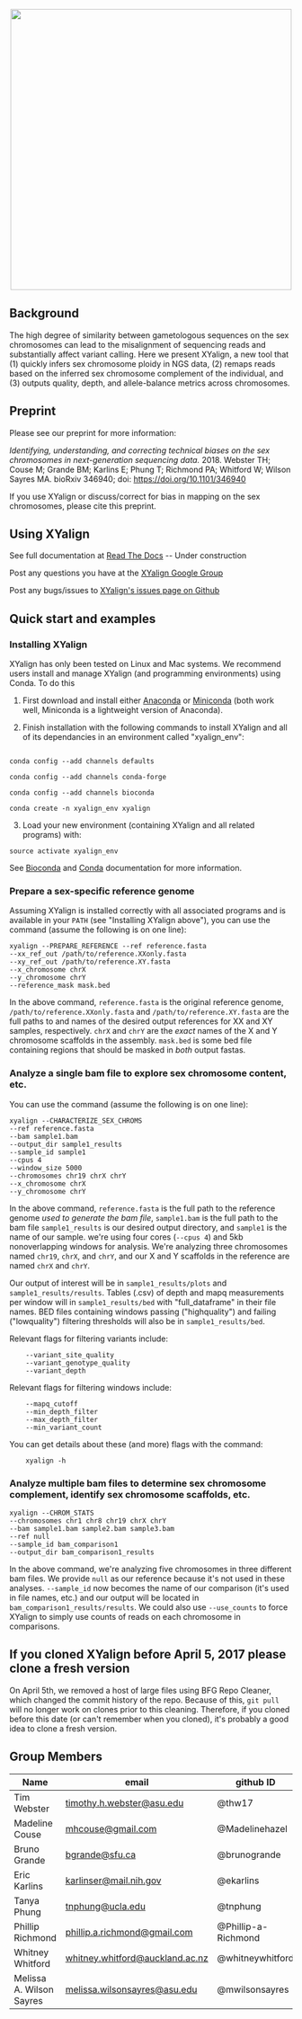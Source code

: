 <p align="center">
  <img src="https://github.com/WilsonSayresLab/XYalign/blob/master/Files/XYlogo.png" width="500"/>
</p>

## Background
The high degree of similarity between gametologous sequences on the sex chromosomes can lead to the misalignment of sequencing reads and substantially affect variant calling. Here we present XYalign, a new tool that (1) quickly infers sex chromosome ploidy in NGS data, (2) remaps reads based on the inferred sex chromosome complement of the individual, and (3) outputs quality, depth, and allele-balance metrics across chromosomes.

## Preprint

Please see our preprint for more information:

*Identifying, understanding, and correcting technical biases on the sex chromosomes in next-generation sequencing data.* 2018. Webster TH; Couse M; Grande BM; Karlins E;
Phung T; Richmond PA; Whitford W; Wilson Sayres MA. bioRxiv 346940; doi: https://doi.org/10.1101/346940

If you use XYalign or discuss/correct for bias in mapping on the sex chromosomes, please cite this preprint.

## Using XYalign

See full documentation at [Read The Docs](http://xyalign.readthedocs.io/en/latest/index.html) -- Under construction

Post any questions you have at the [XYalign Google Group](https://groups.google.com/forum/#!forum/xyalign)

Post any bugs/issues to [XYalign's issues page on Github](https://github.com/WilsonSayresLab/XYalign/issues)

## Quick start and examples

### Installing XYalign
XYalign has only been tested on Linux and Mac systems. We recommend users install and manage XYalign (and programming environments) using
Conda. To do this

1. First download and install either
[Anaconda](https://www.continuum.io/downloads)
or [Miniconda](http://conda.pydata.org/miniconda.html) (both work well,
Miniconda is a lightweight version of Anaconda).

2. Finish installation with the following commands to install XYalign and all
of its dependancies in an environment called "xyalign_env":

```

conda config --add channels defaults

conda config --add channels conda-forge

conda config --add channels bioconda

conda create -n xyalign_env xyalign

```

3. Load your new environment (containing XYalign and all related programs) with:

```
source activate xyalign_env
```

See [Bioconda](https://bioconda.github.io/) and [Conda](https://conda.io/docs/user-guide/tasks/manage-environments.html) documentation
for more information.

### Prepare a sex-specific reference genome
Assuming XYalign is installed correctly with all associated programs and is available
in your ``PATH`` (see "Installing XYalign above"), you can use the command
(assume the following is on one line):

```
xyalign --PREPARE_REFERENCE --ref reference.fasta
--xx_ref_out /path/to/reference.XXonly.fasta
--xy_ref_out /path/to/reference.XY.fasta
--x_chromosome chrX
--y_chromosome chrY
--reference_mask mask.bed
```

In the above command, ``reference.fasta`` is the original reference genome,
``/path/to/reference.XXonly.fasta`` and ``/path/to/reference.XY.fasta`` are the
full paths to and names of the desired output references for XX and XY samples,
respectively. ``chrX`` and ``chrY`` are the *exact* names of the X and Y chromosome
scaffolds in the assembly. ``mask.bed`` is some bed file containing regions that
should be masked in *both* output fastas.

### Analyze a single bam file to explore sex chromosome content, etc.
You can use the command (assume the following is on one line):

```
xyalign --CHARACTERIZE_SEX_CHROMS
--ref reference.fasta
--bam sample1.bam
--output_dir sample1_results
--sample_id sample1
--cpus 4
--window_size 5000
--chromosomes chr19 chrX chrY
--x_chromosome chrX
--y_chromosome chrY
```

In the above command, ``reference.fasta`` is the full path to the reference genome
*used to generate the bam file*, ``sample1.bam`` is the full path to the bam file
``sample1_results`` is our desired output directory, and ``sample1`` is the name of
our sample. we're using four cores (``--cpus 4``) and 5kb nonoverlapping
windows for analysis. We're analyzing three chromosomes named ``chr19``,
``chrX``, and ``chrY``, and our X and Y scaffolds in the reference are named
``chrX`` and ``chrY``.

Our output of interest will be in ``sample1_results/plots``
and ``sample1_results/results``. Tables (.csv) of depth and mapq measurements per window
will in ``sample1_results/bed`` with "full_dataframe" in their file names. BED files containing windows passing ("highquality") and failing ("lowquality") filtering
thresholds will also be in ``sample1_results/bed``.

Relevant flags for filtering variants include:

```
	--variant_site_quality
	--variant_genotype_quality
	--variant_depth
```

Relevant flags for filtering windows include:

```
	--mapq_cutoff
	--min_depth_filter
	--max_depth_filter
	--min_variant_count
```

You can get details about these (and more) flags with the command:

```
	xyalign -h
```

### Analyze multiple bam files to determine sex chromosome complement, identify sex chromosome scaffolds, etc.

```
xyalign --CHROM_STATS
--chromosomes chr1 chr8 chr19 chrX chrY
--bam sample1.bam sample2.bam sample3.bam
--ref null
--sample_id bam_comparison1
--output_dir bam_comparison1_results
```

In the above command, we're analyzing five chromosomes in three different bam files.
We provide ``null`` as our reference because it's not used in these analyses.
``--sample_id`` now becomes the name of our comparison (it's used in file names, etc.)
and our output will be located in ``bam_comparison1_results/results``. We could also use
``--use_counts`` to force XYalign to simply use counts of reads on each chromosome in
comparisons.

## If you cloned XYalign before April 5, 2017 please clone a fresh version
On April 5th, we removed a host of large files using BFG Repo Cleaner, which changed
the commit history of the repo.  Because of this, ```git pull``` will no longer work on clones
prior to this cleaning.  Therefore, if you cloned before this date (or can't remember when you
cloned), it's probably a good idea to clone a fresh version.

## Group Members
Name | email | github ID
--- | --- |  ---
Tim Webster | timothy.h.webster@asu.edu | @thw17
Madeline Couse| mhcouse@gmail.com | @Madelinehazel
Bruno Grande | bgrande@sfu.ca | @brunogrande
Eric Karlins | karlinser@mail.nih.gov | @ekarlins
Tanya Phung | tnphung@ucla.edu | @tnphung
Phillip Richmond | phillip.a.richmond@gmail.com | @Phillip-a-Richmond
Whitney Whitford | whitney.whitford@auckland.ac.nz | @whitneywhitford
Melissa A. Wilson Sayres | melissa.wilsonsayres@asu.edu | @mwilsonsayres
